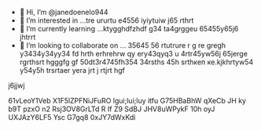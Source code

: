 - 👋 Hi, I’m @janedoenelo944
- 👀 I’m interested in ...tre ururtu e4556 iyiytuiw j65 rthrt
- 🌱 I’m currently learning ...ktygghdfzhdf g34 ta4grggeu 65455y65j6 jhtrrt
- 💞️ I’m looking to collaborate on ... 35645 56 rtutrure r g re gregh y3434y34yy34  fd hrth erhrehrw qy ery43qyq3 u 4rtr45yw56j 65jerge rgrthsrt hgggfg gf
50dt3r4745fh354 34rsths 45h srthкеп ке.kjkhrtyw54 y54y5h trsrtaer yera  jrt j rtjrt hgf
<!---ifty yw545y 5454j  t
janedoenelo944/janedoenelo944 is a ✨ special ✨ repository because its `README.md` (this file) appears on your GitHub profile.
You can click the Preview link to take a look at your changes.65j
--->j6jjwj
61vLeoY1Veb
X1F5lZPFNiJFuRO
lgui;lui;luy itfu
G75HBaBhW
qXeCb JH ky b9T
   pzxO n2  Rsj3OV8GrLTd  R If Z9 
SdBJ JHV8uWPykF 10h oyJ UXJAzY6LF5 Ysc G7gq8 0xJY7dWxKdi
